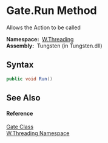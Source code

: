 Gate.Run Method
===============
  Allows the Action to be called

  **Namespace:**  [W.Threading][1]  
  **Assembly:**  Tungsten (in Tungsten.dll)

Syntax
------

```csharp
public void Run()
```


See Also
--------

#### Reference
[Gate Class][2]  
[W.Threading Namespace][1]  

[1]: ../README.md
[2]: README.md
[3]: ../../_icons/Help.png